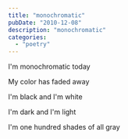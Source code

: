 ```yaml
---
title: "monochromatic"
pubDate: "2010-12-08"
description: "monochromatic"
categories:
  - "poetry"
---
```


I'm monochromatic today

My color has faded away

I'm black and I'm white

I'm dark and I'm light

I'm one hundred shades of all gray
